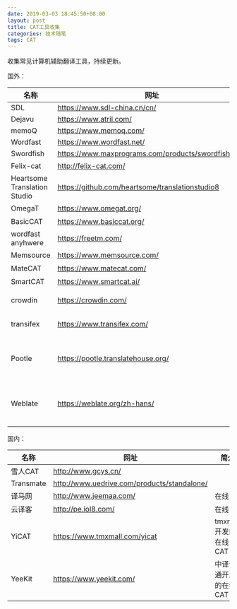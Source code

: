 ```yaml
---
date: 2019-03-03 18:45:50+08:00
layout: post
title: CAT工具收集
categories: 技术随笔
tags: CAT
---
```



收集常见计算机辅助翻译工具，持续更新。

国外：

| 名称                           | 网址                                                    | 简介       |
| ---------------------------- | ----------------------------------------------------- | -------- |
| SDL                          | <https://www.sdl-china.cn/cn/>                        |          |
| Dejavu                       | <https://www.atril.com/>                              |          |
| memoQ                        | <https://www.memoq.com/>                              |          |
| Wordfast                     | <https://www.wordfast.net/>                           |          |
| Swordfish                    | <https://www.maxprograms.com/products/swordfish.html> |          |
| Felix-cat                    | <http://felix-cat.com/>                               | 开源       |
| Heartsome Translation Studio | <https://github.com/heartsome/translationstudio8>     | 开源       |
| OmegaT                       | <https://www.omegat.org/>                             | 开源       |
| BasicCAT                     | <https://www.basiccat.org/>                           | 开源       |
| wordfast anyhwere            | <https://freetm.com/>                                 | 在线       |
| Memsource                    | <https://www.memsource.com/>                          | 在线       |
| MateCAT                      | <https://www.matecat.com/>                            | 在线       |
| SmartCAT                     | <https://www.smartcat.ai/>                            | 在线       |
| crowdin                      | <https://crowdin.com/>                                | 众包平台     |
| transifex                    | <https://www.transifex.com/>                          | 众包平台     |
| Pootle                       | <https://pootle.translatehouse.org/>                  | 在线本地化；开源 |
| Weblate                      | <https://weblate.org/zh-hans/>                        | 在线本地化；开源 |

国内：

| 名称        | 网址                                            | 简介              |
| --------- | --------------------------------------------- | --------------- |
| 雪人CAT     | <http://www.gcys.cn/>                         |                 |
| Transmate | <http://www.uedrive.com/products/standalone/> |                 |
| 译马网       | <http://www.jeemaa.com/>                      | 在线              |
| 云译客       | <http://pe.iol8.com/>                         | 在线              |
| YiCAT     | <https://www.tmxmall.com/yicat>               | tmxmall开发的在线CAT |
| YeeKit    | <https://www.yeekit.com/>                     | 中译语通开发的在线CAT    |


